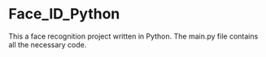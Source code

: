 # Face_ID_Python

This a face recognition project written in Python. The main.py file contains all the necessary code.
